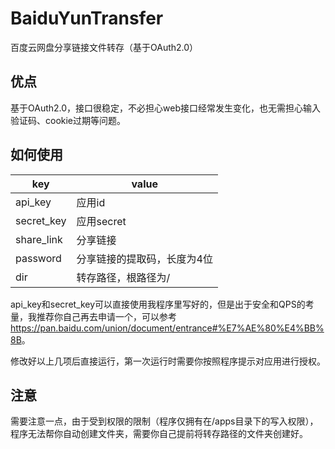 # BaiduYunTransfer
百度云网盘分享链接文件转存（基于OAuth2.0）

## 优点

基于OAuth2.0，接口很稳定，不必担心web接口经常发生变化，也无需担心输入验证码、cookie过期等问题。

## 如何使用

| key        | value                       |
| ---------- | --------------------------- |
| api_key    | 应用id                      |
| secret_key | 应用secret                  |
| share_link | 分享链接                    |
| password   | 分享链接的提取码，长度为4位 |
| dir        | 转存路径，根路径为/         |

api_key和secret_key可以直接使用我程序里写好的，但是出于安全和QPS的考量，我推荐你自己再去申请一个，可以参考<https://pan.baidu.com/union/document/entrance#%E7%AE%80%E4%BB%8B>。

修改好以上几项后直接运行，第一次运行时需要你按照程序提示对应用进行授权。

## 注意

需要注意一点，由于受到权限的限制（程序仅拥有在/apps目录下的写入权限），程序无法帮你自动创建文件夹，需要你自己提前将转存路径的文件夹创建好。
